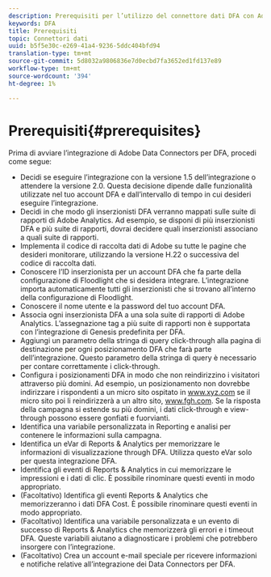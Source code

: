 ```yaml
---
description: Prerequisiti per l’utilizzo del connettore dati DFA con Adobe Analytics.
keywords: DFA
title: Prerequisiti
topic: Connettori dati
uuid: b5f5e30c-e269-41a4-9236-5ddc404bfd94
translation-type: tm+mt
source-git-commit: 5d8032a9806836e7d0ecbd7fa3652ed1fd137e89
workflow-type: tm+mt
source-wordcount: '394'
ht-degree: 1%

---
```



# Prerequisiti{#prerequisites}

Prima di avviare l’integrazione di Adobe Data Connectors per DFA, procedi come segue:

* Decidi se eseguire l’integrazione con la versione 1.5 dell’integrazione o attendere la versione 2.0. Questa decisione dipende dalle funzionalità utilizzate nel tuo account DFA e dall’intervallo di tempo in cui desideri eseguire l’integrazione.
* Decidi in che modo gli inserzionisti DFA verranno mappati sulle suite di rapporti di Adobe Analytics. Ad esempio, se disponi di più inserzionisti DFA e più suite di rapporti, dovrai decidere quali inserzionisti associano a quali suite di rapporti.
* Implementa il codice di raccolta dati di Adobe su tutte le pagine che desideri monitorare, utilizzando la versione H.22 o successiva del codice di raccolta dati.
* Conoscere l’ID inserzionista per un account DFA che fa parte della configurazione di Floodlight che si desidera integrare. L’integrazione importa automaticamente tutti gli inserzionisti che si trovano all’interno della configurazione di Floodlight.
* Conoscere il nome utente e la password del tuo account DFA.
* Associa ogni inserzionista DFA a una sola suite di rapporti di Adobe Analytics. L’assegnazione tag a più suite di rapporti non è supportata con l’integrazione di Genesis predefinita per DFA.
* Aggiungi un parametro della stringa di query click-through alla pagina di destinazione per ogni posizionamento DFA che farà parte dell’integrazione. Questo parametro della stringa di query è necessario per contare correttamente i click-through.
* Configura i posizionamenti DFA in modo che non reindirizzino i visitatori attraverso più domini. Ad esempio, un posizionamento non dovrebbe indirizzare i rispondenti a un micro sito ospitato in www.xyz.com se il micro sito poi li reindirizzerà a un altro sito, www.fgh.com. Se la risposta della campagna si estende su più domini, i dati click-through e view-through possono essere gonfiati e fuorvianti.
* Identifica una variabile personalizzata in Reporting e analisi per contenere le informazioni sulla campagna.
* Identifica un eVar di Reports &amp; Analytics per memorizzare le informazioni di visualizzazione through DFA. Utilizza questo eVar solo per questa integrazione DFA.
* Identifica gli eventi di Reports &amp; Analytics in cui memorizzare le impressioni e i dati di clic. È possibile rinominare questi eventi in modo appropriato.
* (Facoltativo) Identifica gli eventi Reports &amp; Analytics che memorizzeranno i dati DFA Cost. È possibile rinominare questi eventi in modo appropriato.
* (Facoltativo) Identifica una variabile personalizzata e un evento di successo di Reports &amp; Analytics che memorizzerà gli errori e i timeout DFA. Queste variabili aiutano a diagnosticare i problemi che potrebbero insorgere con l’integrazione.
* (Facoltativo) Crea un account e-mail speciale per ricevere informazioni e notifiche relative all’integrazione dei Data Connectors per DFA.

